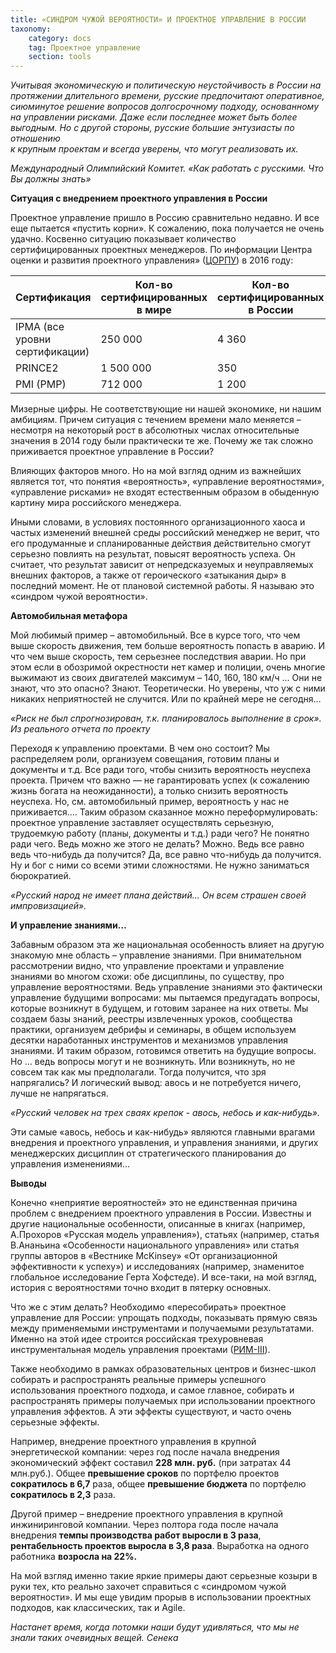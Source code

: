 ```yaml
---
title: «СИНДРОМ ЧУЖОЙ ВЕРОЯТНОСТИ» И ПРОЕКТНОЕ УПРАВЛЕНИЕ В РОССИИ
taxonomy:
    category: docs
	tag: Проектное управление
    section: tools
---
```


*Учитывая экономическую и политическую неустойчивость в России на протяжении
длительного времени, русские предпочитают оперативное, сиюминутое решение
вопросов долгосрочному подходу, основанному на управлении рисками. Даже если
последнее может быть более выгодным. Но с другой стороны, русские большие
энтузиасты по отношению*  
*к крупным проектам и всегда уверены, что могут реализовать их.*

*Международный Олимпийский Комитет. «Как работать с русскими. Что Вы должны
знать»*

**Ситуация с внедрением проектного управления в России**

Проектное управление пришло в Россию сравнительно недавно. И все еще пытается
«пустить корни». К сожалению, пока получается не очень удачно. Косвенно ситуацию
показывает количество сертифицированных проектных менеджеров. По информации
Центра оценки и развития проектного управления»
([ЦОРПУ](http://www.isopm.ru/about/)) в 2016 году:

| **Сертификация**               | **Кол-во сертифицированных в мире** | **Кол-во сертифицированных в России** | **Доля России** |
|--------------------------------|-------------------------------------|---------------------------------------|-----------------|
| IPMA (все уровни сертификации) | 250 000                             | 4 360                                 | 1,7%            |
| PRINCE2                        | 1 500 000                           | 350                                   | 0,02%           |
| PMI (PMP)                      | 712 000                             | 1 200                                 | 0,2%            |

Мизерные цифры. Не соответствующие ни нашей экономике, ни нашим амбициям. Причем
ситуация с течением времени мало меняется – несмотря на некоторый рост в
абсолютных числах относительные значения в 2014 году были практически те же.
Почему же так сложно приживается проектное управление в России?

Влияющих факторов много. Но на мой взгляд одним из важнейших является тот, что
понятия «вероятность», «управление вероятностями», «управление рисками» не
входят естественным образом в обыденную картину мира российского менеджера.

Иными словами, в условиях постоянного организационного хаоса и частых изменений
внешней среды российский менеджер не верит, что его продуманные и спланированные
действия действительно смогут серьезно повлиять на результат, повысят
вероятность успеха. Он считает, что результат зависит от непредсказуемых и
неуправляемых внешних факторов, а также от героического «затыкания дыр» в
последний момент. Не от плановой системной работы. Я называю это «синдром чужой
вероятности».

**Автомобильная метафора**

Мой любимый пример – автомобильный. Все в курсе того, что чем выше скорость
движения, тем больше вероятность попасть в аварию. И что чем выше скорость, тем
серьезнее последствия аварии. Но при этом если в обозримой окрестности нет камер
и полиции, очень многие выжимают из своих двигателей максимум – 140, 160, 180
км/ч … Они не знают, что это опасно? Знают. Теоретически. Но уверены, что уж с
ними никаких неприятностей не случится. Или по крайней мере не сегодня…

*«Риск не был спрогнозирован, т.к. планировалось выполнение в срок».*  
*Из реального отчета по проекту*

Переходя к управлению проектами. В чем оно состоит? Мы распределяем роли,
организуем совещания, готовим планы и документы и т.д. Все ради того, чтобы
снизить вероятность неуспеха проекта. Причем что важно — не гарантировать успех
(к сожалению жизнь богата на неожиданности), а только снизить вероятность
неуспеха. Но, см. автомобильный пример, вероятность у нас не приживается…. Таким
образом сказанное можно переформулировать: проектное управление заставляет
осуществлять серьезную, трудоемкую работу (планы, документы и т.д.) ради чего?
Не понятно ради чего. Ведь можно же этого не делать? Можно. Ведь все равно ведь
что-нибудь да получится? Да, все равно что-нибудь да получится. Ну и бог с ними
со всеми этими сложностями. Не нужно заниматься бюрократией.

*«Русский народ не имеет плана действий... Он всем страшен своей
импровизацией».*

**И управление знаниями…**

Забавным образом эта же национальная особенность влияет на другую знакомую мне
область – управление знаниями. При внимательном рассмотрении видно, что
управление проектами и управление знаниями во многом схожи: обе дисциплины, по
существу, про управление вероятностями. Ведь управление знаниями это фактически
управление будущими вопросами: мы пытаемся предугадать вопросы, которые
возникнут в будущем, и готовим заранее на них ответы. Мы создаем базы знаний,
реестры извлеченных уроков, сообщества практики, организуем дебрифы и семинары,
в общем используем десятки наработанных инструментов и механизмов управления
знаниями. И таким образом, готовимся ответить на будущие вопросы. Но … ведь
вопросы могут и не возникнуть. Или возникнуть, но не совсем так как мы
предполагали. Тогда получится, что зря напрягались? И логический вывод: авось и
не потребуется ничего, лучше не напрягаться.

*«Русский человек на трех сваях крепок - авось, небось и как-нибудь».*

Эти самые «авось, небось и как-нибудь» являются главными врагами внедрения и
проектного управления, и управления знаниями, и других менеджерских дисциплин от
стратегического планирования до управления изменениями…

**Выводы**

Конечно «неприятие вероятностей» это не единственная причина проблем с
внедрением проектного управления в России. Известны и другие национальные
особенности, описанные в книгах (например, А.Прохоров «Русская модель
управления»), статьях (например, статья В.Ананьина «Особенности национального
управления» или статья группы авторов в «Вестнике McKinsey» «От организационной
эффективности к успеху») и исследованиях (например, знаменитое глобальное
исследование Герта Хофстеде). И все-таки, на мой взгляд, история с вероятностями
точно входит в пятерку основных.

Что же с этим делать? Необходимо «пересобирать» проектное управление для России:
упрощать подходы, показывать прямую связь между применяемыми инструментами и
получаемыми результатами. Именно на этой идее строится российская трехуровневая
инструментальная модель управления проектами ([РИМ-III](http://rim-iii.ru/)).

Также необходимо в рамках образовательных центров и бизнес-школ собирать и
распространять реальные примеры успешного использования проектного подхода, и
самое главное, собирать и распространять примеры получаемых при использовании
проектного управления эффектов. А эти эффекты существуют, и часто очень
серьезные эффекты.

Например, внедрение проектного управления в крупной энергетической компании:
через год после начала внедрения экономический эффект составил **228 млн. руб.**
(при затратах 44 млн.руб.). Общее **превышение сроков** по портфелю проектов
**сократилось в 6,7** раза, общее **превышение бюджета** по портфелю
**сократилось в 2,3** раза.

Другой пример – внедрение проектного управления в крупной инжиниринговой
компании. Через полтора года после начала внедрения **темпы производства работ
выросли в 3 раза**, **рентабельность проектов выросла в 3,8 раза**. Выработка на
одного работника **возросла на 22%.**

На мой взгляд именно такие яркие примеры дают серьезные козыри в руки тех, кто
реально захочет справиться с «синдромом чужой вероятности». И мы еще увидим
прорыв в использовании проектных подходов, как классических, так и Agile.

*Настанет время, когда потомки наши будут удивляться, что мы не знали таких
очевидных вещей. Сенека*
